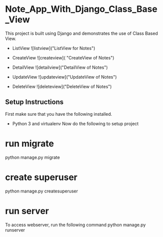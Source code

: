 # Note_App_With_Django_Class_Base_View
This project is built using Django and demonstrates the use of Class Based View.
* ListView
![listview]("ListView for Notes")

* CreateView
![createview]( "CreateView of Notes")

* DetailView
![detailview]("DetailView of Notes")

* UpdateView
![updateview]("UpdateView of Notes")

* DeleteView
![deleteview]("DeleteView of Notes")

## Setup Instructions
First make sure that you have the following installed.
* Python 3 and virtualenv
Now do the following to setup project

# run migrate
python manage.py migrate

# create superuser
python manage.py createsuperuser

# run server
To access webserver, run the following command
python manage.py runserver
